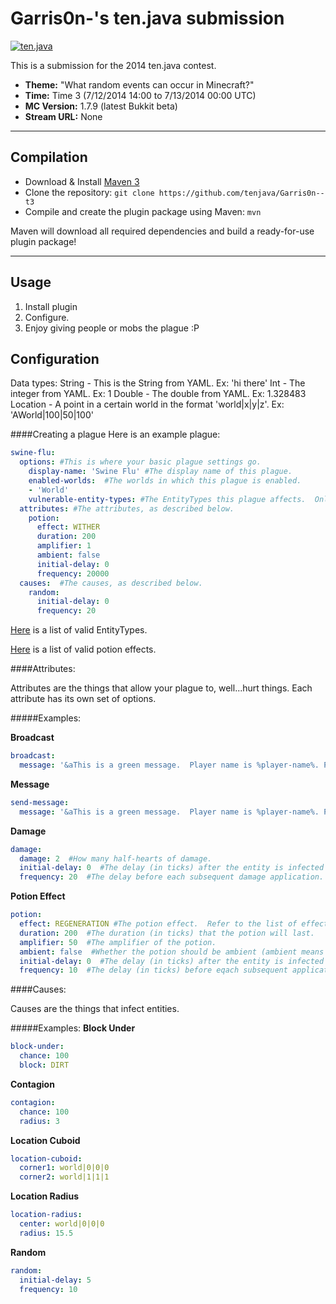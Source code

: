 Garris0n-'s ten.java submission
==============================

[![ten.java](https://cdn.mediacru.sh/hu4CJqRD7AiB.svg)](https://tenjava.com/)

This is a submission for the 2014 ten.java contest.

- __Theme:__ "What random events can occur in Minecraft?"
- __Time:__ Time 3 (7/12/2014 14:00 to 7/13/2014 00:00 UTC)
- __MC Version:__ 1.7.9 (latest Bukkit beta)
- __Stream URL:__ None

<!-- put chosen theme above -->

---------------------------------------

Compilation
-----------

- Download & Install [Maven 3](http://maven.apache.org/download.html)
- Clone the repository: `git clone https://github.com/tenjava/Garris0n--t3`
- Compile and create the plugin package using Maven: `mvn`

Maven will download all required dependencies and build a ready-for-use plugin package!

---------------------------------------

Usage
---------------------------------------


1. Install plugin
2. Configure.
3. Enjoy giving people or mobs the plague :P

Configuration
-----

Data types:
String - This is the String from YAML.  Ex: 'hi there'
Int - The integer from YAML.  Ex: 1
Double - The double from YAML.  Ex: 1.328483
Location - A point in a certain world in the format 'world|x|y|z'. Ex: 'AWorld|100|50|100'

####Creating a plague
Here is an example plague:
```YAML
swine-flu:
  options: #This is where your basic plague settings go.
    display-name: 'Swine Flu' #The display name of this plague.
    enabled-worlds:  #The worlds in which this plague is enabled.
    - 'World'
    vulnerable-entity-types: #The EntityTypes this plague affects.  Only entities which are "alive" are allowed.
  attributes: #The attributes, as described below.
    potion:
      effect: WITHER
      duration: 200
      amplifier: 1
      ambient: false
      initial-delay: 0
      frequency: 20000
  causes:  #The causes, as described below.
    random:
      initial-delay: 0
      frequency: 20
```

[Here](http://jd.bukkit.org/dev/apidocs/org/bukkit/entity/EntityType.html) is a list of valid EntityTypes.

[Here](http://jd.bukkit.org/dev/apidocs/org/bukkit/potion/PotionEffectType.html) is a list of valid potion effects.

####Attributes:

Attributes are the things that allow your plague to, well...hurt things.  Each attribute has its own set of options.

#####Examples:

**Broadcast**
```YAML
broadcast:
  message: '&aThis is a green message.  Player name is %player-name%. Player display name is %player-display-name%.'  #The message to be broadcasted.
```

**Message**
```YAML
send-message:
  message: '&aThis is a green message.  Player name is %player-name%. Player display name is %player-display-name%.'  #The message to be sent to the player.
```

**Damage**
```YAML
damage:
  damage: 2  #How many half-hearts of damage.
  initial-delay: 0  #The delay (in ticks) after the entity is infected before starting.
  frequency: 20  #The delay before each subsequent damage application.  Set to -1 if you only want the initial damage (with the initial-delay).
```

**Potion Effect**
```YAML
potion:
  effect: REGENERATION #The potion effect.  Refer to the list of effects above.
  duration: 200  #The duration (in ticks) that the potion will last.
  amplifier: 50  #The amplifier of the potion.
  ambient: false  #Whether the potion should be ambient (ambient means the particles are transluscent).
  initial-delay: 0  #The delay (in ticks) after the entity is infected before the effect is applied.
  frequency: 10  #The delay (in ticks) before eqach subsequent application.  Set to -1 if you only want the initial effect (with the initial-delay).
```

####Causes:

Causes are the things that infect entities.

#####Examples:
**Block Under**
```YAML
block-under:
  chance: 100
  block: DIRT
```

**Contagion**
```YAML
contagion:
  chance: 100
  radius: 3

```

**Location Cuboid**
```YAML
location-cuboid:
  corner1: world|0|0|0
  corner2: world|1|1|1
```

**Location Radius**
```YAML
location-radius:
  center: world|0|0|0
  radius: 15.5
```

**Random**
```YAML
random:
  initial-delay: 5
  frequency: 10
```


